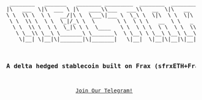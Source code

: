 <pre align="center">
 
 ________   _______   ________ _________  ________  ________     
|\   ___  \|\  ___ \ |\   ____\\___   ___\\   __  \|\   __  \    
\ \  \\ \  \ \   __/|\ \  \___\|___ \  \_\ \  \|\  \ \  \|\  \   
 \ \  \\ \  \ \  \_|/_\ \  \       \ \  \ \ \   __  \ \   _  _\  
  \ \  \\ \  \ \  \_|\ \ \  \____   \ \  \ \ \  \ \  \ \  \\  \| 
   \ \__\\ \__\ \_______\ \_______\  \ \__\ \ \__\ \__\ \__\\ _\ 
    \|__| \|__|\|_______|\|_______|   \|__|  \|__|\|__|\|__|\|__|

 <h3>A delta hedged stablecoin built on Frax (sfrxETH+Fraxlend)</h3>
  
  <a href="https://t.me/nectar_official">Join Our Telegram!</a>
                                                                 
</pre>                                                               
